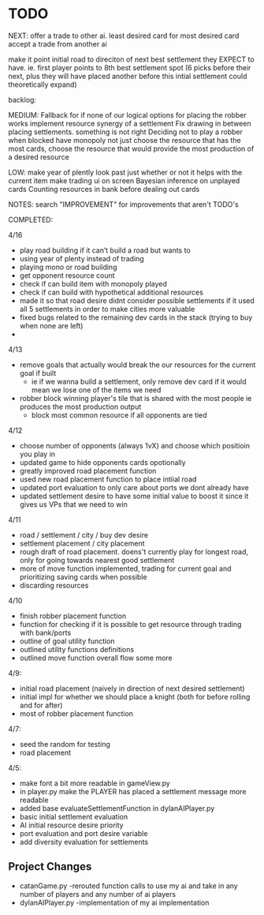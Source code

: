 # TODO
NEXT:
offer a trade to other ai. least desired card for most desired card
accept a trade from another ai




make it point initial road to direciton of next best settlement they EXPECT to have. ie. first player points to 8th best settlement spot (6 picks before their next, plus they will have placed another before this intial settlement could theoretically expand)

backlog:

MEDIUM: 
Fallback for if none of our logical options for placing the robber works
implement resource synergy of a settlement
Fix drawing in between placing settlements. something is not right
Deciding not to play a robber when blocked
have monopoly not just choose the resource that has the most cards, choose the resource that would provide the most production of a desired resource


LOW:
make year of plently look past just whether or not it helps with the current item
make trading ui on screen
Bayesian inference on unplayed cards
Counting resources in bank before dealing out cards

NOTES:
search "IMPROVEMENT" for improvements that aren't TODO's


COMPLETED:

4/16
- play road building if it can’t build a road but wants to
- using year of plenty instead of trading
- playing mono or road building
- get opponent resource count
- check if can build item with monopoly played
- check if can build with hypothetical additional resources
- made it so that road desire didnt consider possible settlements if it used all 5 settlements in order to make cities more valuable
- fixed bugs related to the remaining dev cards in the stack (trying to buy when none are left)
- 


4/13
- remove goals that actually would break the our resources for the current goal if built
    - ie if we wanna build a settlement, only remove dev card if it would mean we lose one of the items we need
- robber block winning player's tile that is shared with the most people ie produces the most production output 
    - block most common resource if all opponents are tied

4/12
- choose number of opponents (always 1vX) and choose which positioin you play in
- updated game to hide opponents cards opotionally
- greatly improved road placement function
- used new road placement function to place intiial road
- updated port evaluation to only care about ports we dont already have
- updated settlement desire to have some initial value to boost it since it gives us VPs that we need to win


4/11
- road / settlement / city / buy dev desire
- settlement placement / city placement
- rough draft of road placement. doens't currently play for longest road, only for going towards nearest good settlement
- more of move function implemented, trading for current goal and prioritizing saving cards when possible
- discarding resources

4/10
- finish robber placement function
- function for checking if it is possible to get resource through trading with bank/ports
- outline of goal utility function
- outlined utility functions definitions
- outlined move function overall flow some more


4/9:
- initial road placement (naively in direction of next desired settlement)
- initial impl for whether we should place a knight (both for before rolling and for after)
- most of robber placement function

4/7:
- seed the random for testing
- road placement


4/5:
- make font a bit more readable in gameView.py
- in player.py make the PLAYER has placed a settlement message more readable
- added base evaluateSettlementFunction in dylanAIPlayer.py
- basic initial settlement evaluation
- AI initial resource desire priority
- port evaluation and port desire variable
- add diversity evaluation for settlements





## Project Changes
- catanGame.py -rerouted function calls to use my ai and take in any number of players and any number of ai players
- dylanAIPlayer.py -implementation of my ai implementation


## 